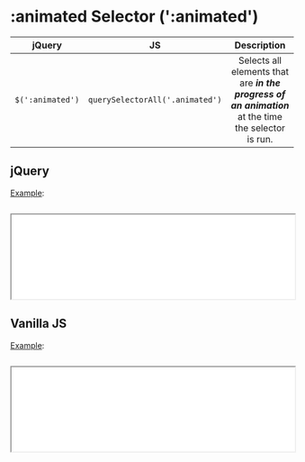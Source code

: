 # :animated Selector (':animated')

| jQuery | JS | Description |
|:--:|:--:|:--:|
| `$(':animated')` | `querySelectorAll('.animated')` | Selects all elements that are **_in the progress of an animation_** at the time the selector is run. |

## jQuery

[Example](jquery.html):

```js:src/jquery.js
```

<iframe width="100%" height="150" src="jquery.html"></iframe>

## Vanilla JS

[Example](vanilla.html):

```js:src/vanilla.js
```

<iframe width="100%" height="150" src="vanilla.html"></iframe>
